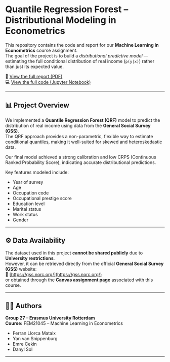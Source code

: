 # Quantile Regression Forest – Distributional Modeling in Econometrics

This repository contains the code and report for our **Machine Learning in Econometrics** course assignment.  
The goal of the project is to build a *distributional predictive model* — estimating the full conditional distribution of real income (`p(y|x)`) rather than just its expected value.

📄 [View the full report (PDF)](report/Machine_Learning_Report.pdf)  
💻 [View the full code (Jupyter Notebook)]([notebooks/qrf_model_implementation.ipynb](https://github.com/FLLC/ml-econometrics-distributional-modeling/blob/main/notebooks/qrf_model_implementation.ipynb))

---

## 📊 Project Overview

We implemented a **Quantile Regression Forest (QRF)** model to predict the distribution of real income using data from the **General Social Survey (GSS)**.  
The QRF approach provides a non-parametric, flexible way to estimate conditional quantiles, making it well-suited for skewed and heteroskedastic data.

Our final model achieved a strong calibration and low CRPS (Continuous Ranked Probability Score), indicating accurate distributional predictions.

Key features modeled include:
- Year of survey  
- Age  
- Occupation code  
- Occupational prestige score  
- Education level  
- Marital status  
- Work status  
- Gender  

---

## ⚙️ Data Availability

The dataset used in this project **cannot be shared publicly** due to **University restrictions**.  
However, it can be retrieved directly from the official **General Social Survey (GSS)** website:  
🔗 [https://gss.norc.org/](https://gss.norc.org/)  
or obtained through the **Canvas assignment page** associated with this course.  

---

## 🧑‍🎓 Authors

**Group 27 – Erasmus University Rotterdam**  
**Course:** FEM21045 – Machine Learning in Econometrics  

- Ferran Llorca Mataix  
- Yan van Snippenburg  
- Emre Cekin  
- Danyl Sol  

---
